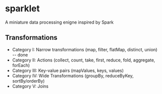 # sparklet

A miniature data processing enigne inspired by Spark


## Transformations

- Category I: Narrow transformations (map, filter, flatMap, distinct, union) -- done
- Category II: Actions (collect, count, take, first, reduce, fold, aggregate, forEach)
- Category III: Key-value pairs (mapValues, keys, values)
- Category IV: Wide Transformations (groupBy, reduceByKey, sortBy/orderBy)
- Category V: Joins